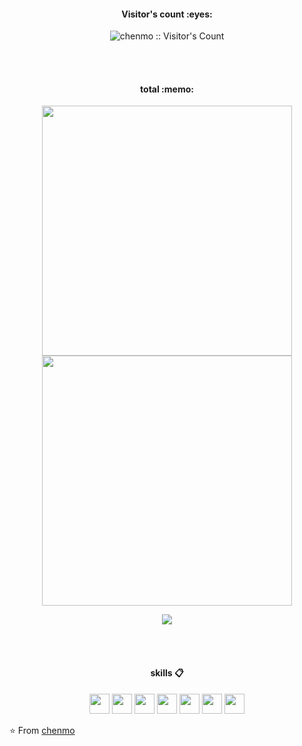 

<!-- <p align="center">
  <img src="https://github.com/cm940324/navigation/blob/master/img/hello-world.gif" width="30%">
</p> -->
<h4 align="center">Visitor's count :eyes:</h4>
<p align="center"><img src="https://profile-counter.glitch.me/{chenmo}/count.svg" alt="chenmo :: Visitor's Count" /></p>
<br><br>
<h4 align="center">total :memo:</h4>

<p align = "center">
  <img src = "https://github-readme-stats.vercel.app/api?username=chenm0&show_icons=true&theme=highcontrast" width = 400>
  <img src = "https://github-readme-streak-stats.herokuapp.com?user=chenm0&theme=highcontrast&show_icons=true" width = 400>
</p>
<p align = "center">
  <a href="https://github.com/chenm0">
  <img align="center" src="https://github-readme-stats.vercel.app/api/top-langs/?username=chenm0&title_color=ffffff&text_color=c9cacc&icon_color=2bbc8a&bg_color=1d1f21&langs_count=4" />
</a>
</p>
<br><br>
<h4 align="center">skills 📋</h4>
<p align="center">
  <img height="32" src="https://cdn.jsdelivr.net/npm/simple-icons@v5/icons/java.svg">
  <img height="32" src="https://cdn.jsdelivr.net/npm/simple-icons@v5/icons/python.svg">
  <img height="32" src="https://cdn.jsdelivr.net/npm/simple-icons@v5/icons/go.svg">
  <img height="32" src="https://cdn.jsdelivr.net/npm/simple-icons@v5/icons/mysql.svg">
  <img height="32" src="https://cdn.jsdelivr.net/npm/simple-icons@v5/icons/redis.svg">
  <img height="32" src="https://cdn.jsdelivr.net/npm/simple-icons@v5/icons/git.svg">
  <img height="32" src="https://cdn.jsdelivr.net/npm/simple-icons@v5/icons/macos.svg">
</p>

⭐ From [chenmo](https://github.com/chenm0)
